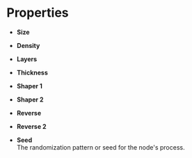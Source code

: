 







# Properties

- **Size**  
  
- **Density**  
  
- **Layers**  
  
- **Thickness**  
  
- **Shaper 1**  
  
- **Shaper 2**  
  
- **Reverse**  
  
- **Reverse 2**  
  
- **Seed**  
  The randomization pattern or seed for the node's process.



